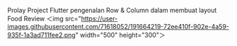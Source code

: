Prolay 
Project Flutter pengenalan Row & Column dalam membuat layout Food Review
＜img src="https://user-images.githubusercontent.com/71618052/191664219-72ee410f-902e-4a59-935f-1a3ad711fee2.png" width="500" height="300"＞
